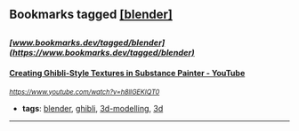 ## Bookmarks tagged [[blender]](https://www.bookmarks.dev/search?q=[blender])

_<sup><sup>[www.bookmarks.dev/tagged/blender](https://www.bookmarks.dev/tagged/blender)</sup></sup>_
---
#### [Creating Ghibli-Style Textures in Substance Painter - YouTube](https://www.youtube.com/watch?v=h8llGEKIQT0)
_<sup>https://www.youtube.com/watch?v=h8llGEKIQT0</sup>_

* **tags**: [blender](../tagged/blender.md), [ghibli](../tagged/ghibli.md), [3d-modelling](../tagged/3d-modelling.md), [3d](../tagged/3d.md)
---
